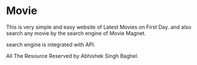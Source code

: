 # Movie
This is very simple and easy website of Latest Movies
on First Day.
and also search any movie by the search engine of Movie Magnet.

search engine is integrated with API.

All The Resource Reserved by Abhishek  Singh  Baghel.
